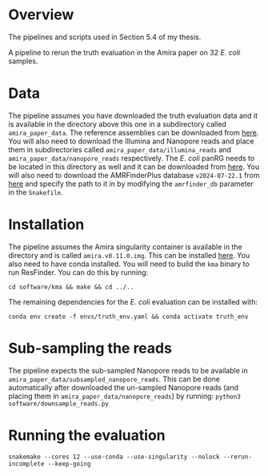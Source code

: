 
# Overview

The pipelines and scripts used in Section 5.4 of my thesis.

A pipeline to rerun the truth evaluation in the Amira paper on 32 *E. coli* samples.

# Data

The pipeline assumes you have downloaded the truth evaluation data and it is available in the directory above this one in a subdirectory called `amira_paper_data`. The reference assemblies can be downloaded from [here](https://figshare.com/ndownloader/articles/28958849/versions/1). You will also need to download the Illumina and Nanopore reads and place them in subdirectories called `amira_paper_data/illumina_reads` and `amira_paper_data/nanopore_reads` respectively. The *E. coli* panRG needs to be located in this directory as well and it can be downloaded from [here](https://figshare.com/ndownloader/files/56377289). You will also need to download the AMRFinderPlus database `v2024-07-22.1` from [here](https://ftp.ncbi.nlm.nih.gov/pathogen/Antimicrobial_resistance/AMRFinderPlus/database/3.12/2024-07-22.1/) and specify the path to it in by modifying the `amrfinder_db` parameter in the `Snakefile`.

# Installation

The pipeline assumes the Amira singularity container is available in the directory and is called `amira.v0.11.0.img`. This can be installed [here](https://github.com/Danderson123/amira). You also need to have conda installed. You will need to build the `kma` binary to run ResFinder. You can do this by running:
```{bash}
cd software/kma && make && cd ../..
```
The remaining dependencies for the *E. coli* evaluation can be installed with:
```{bash}
conda env create -f envs/truth_env.yaml && conda activate truth_env
```

# Sub-sampling the reads

The pipeline expects the sub-sampled Nanopore reads to be available in `amira_paper_data/subsampled_nanopore_reads`. This can be done automatically after downloaded the un-sampled Nanopore reads (and placing them in `amira_paper_data/nanopore_reads`) by running:
`python3 software/downsample_reads.py`

# Running the evaluation
```{bash}
snakemake --cores 12 --use-conda --use-singularity --nolock --rerun-incomplete --keep-going 
```